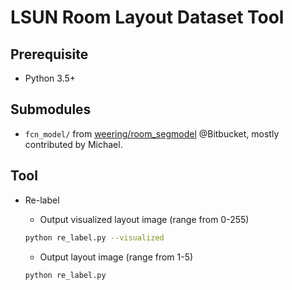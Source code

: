 # LSUN Room Layout Dataset Tool

## Prerequisite

- Python 3.5+

## Submodules

- `fcn_model/` from [weering/room_segmodel](https://bitbucket.org/weering/room_segmodel) @Bitbucket, mostly contributed by Michael.


## Tool

- Re-label

  - Output visualized layout image (range from 0-255)

  ```bash
  python re_label.py --visualized
  ```

  - Output layout image (range from 1-5)

  ```bash
  python re_label.py
  ```
